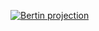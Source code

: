 [![Bertin projection](https://www.visionscarto.net/local/cache-vignettes/L1132xH482/arton465-90d84.jpg?1690206411)](https://www.visionscarto.net/bertin-projection-1953)
